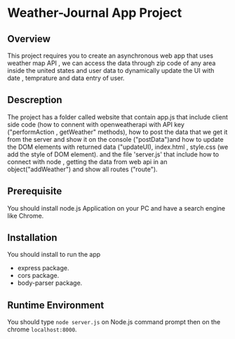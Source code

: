 # Weather-Journal App Project

## Overview
This project requires you to create an asynchronous web app that uses weather map API , we can access the data through zip code of any area inside the united states and user data to dynamically update the UI with date , temprature and data entry of user. 

## Descreption
The project has a folder called website that contain app.js that include client side code (how to connent with openweatherapi with API key ("performAction , getWeather" methods), how to post the data that we get it from the server and show it on the console ("postData")and how to update the DOM elements with returned data ("updateUI),
index.html , style.css (we add the style of DOM element).
and the file 'server.js' that include how to connect with node , getting the data from web api in an object("addWeather") and show all routes ("route").


## Prerequisite
You should install node.js Application on your PC and have a search engine like Chrome.
## Installation
You should install to run the app
* express package.
* cors package.
* body-parser package.
## Runtime Environment
You should type  `node server.js` on Node.js command prompt then on the chrome `localhost:8000`.